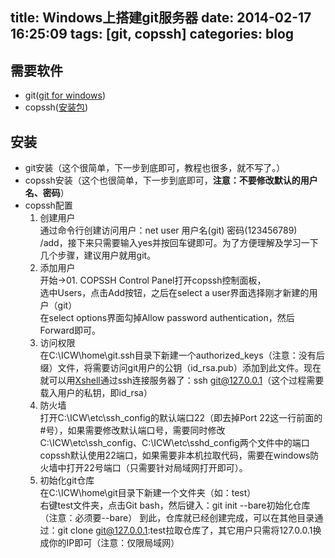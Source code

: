 title: Windows上搭建git服务器
date: 2014-02-17 16:25:09
tags: [git, copssh]
categories: blog
---

## 需要软件
* git([git for windows](http://git-scm.com/download/win))
* copssh([安装包](http://sudu.newhua.com:82/down/Copssh_4.1.0_Installer.zip))

## 安装
* git安装（这个很简单，下一步到底即可，教程也很多，就不写了。）
* copssh安装（这个也很简单，下一步到底即可，**注意：不要修改默认的用户名、密码**）
* copssh配置
    1. 创建用户  
    通过命令行创建访问用户：net user 用户名(git) 密码(123456789) /add，接下来只需要输入yes并按回车键即可。为了方便理解及学习一下几个步骤，建议用户就用git。
    2. 添加用户  
    开始->01. COPSSH Control Panel打开copssh控制面板，  
    选中Users，点击Add按钮，之后在select a user界面选择刚才新建的用户（git）  
    在select options界面勾掉Allow password authentication，然后Forward即可。
    3. 访问权限  
    在C:\ICW\home\git\.ssh目录下新建一个authorized_keys（注意：没有后缀）文件，将需要访问git用户的公钥（id_rsa.pub）添加到此文件。现在就可以用[Xshell](http://dlsw.baidu.com/sw-search-sp/soft/7b/15201/Xshell4_4.0.0129.3864788376.exe)通过ssh连接服务器了：ssh git@127.0.0.1（这个过程需要载入用户的私钥，即id_rsa）
    4. 防火墙  
    打开C:\ICW\etc\ssh_config的默认端口22（即去掉Port 22这一行前面的#号），如果需要修改默认端口号，需要同时修改C:\ICW\etc\ssh_config、C:\ICW\etc\sshd_config两个文件中的端口
    copssh默认使用22端口，如果需要非本机拉取代码，需要在windows防火墙中打开22号端口（只需要针对局域网打开即可）。
    4. 初始化git仓库  
    在C:\ICW\home\git目录下新建一个文件夹（如：test）  
    右键test文件夹，点击Git bash，然后键入：git init --bare初始化仓库（注意：必须要--bare）
    到此，仓库就已经创建完成，可以在其他目录通过：git clone git@127.0.0.1:test拉取仓库了，其它用户只需将127.0.0.1换成你的IP即可（注意：仅限局域网）